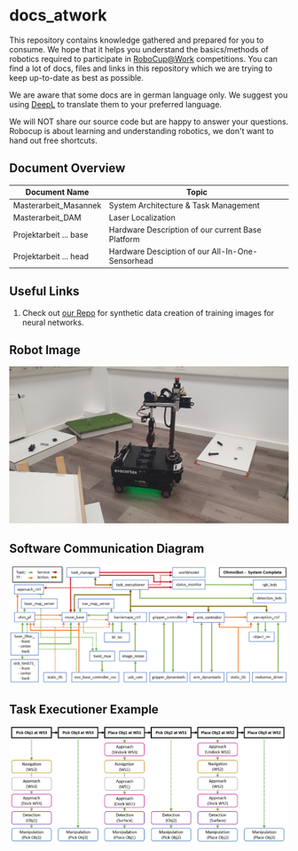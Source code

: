 # docs_atwork

This repository contains knowledge gathered and prepared for you to consume.
We hope that it helps you understand the basics/methods of robotics required to participate in [RoboCup@Work](https://atwork.robocup.org/) competitions.
You can find a lot of docs, files and links in this repository which we are trying to keep up-to-date as best as possible.

We are aware that some docs are in german language only. 
We suggest you using [DeepL](https://www.deepl.com/translator) to translate them to your preferred language.

We will NOT share our source code but are happy to answer your questions.
Robocup is about learning and understanding robotics, we don't want to hand out free shortcuts.

## Document Overview

| Document Name  | Topic  |
|---|---|
| Masterarbeit_Masannek  | System Architecture & Task Management
| Masterarbeit_DAM  | Laser Localization  |
| Projektarbeit ... base  | Hardware Description of our current Base Platform  |
| Projektarbeit ... head  | Hardware Desciption of our All-In-One-Sensorhead |


## Useful Links

1. Check out [our Repo](https://github.com/autonohm/synthetic_data_generation) for synthetic data creation of training images for neural networks.



## Robot Image

![](https://github.com/autonohm/docs_atwork/blob/main/images/ohmnibot_arena.jpg)

## Software Communication Diagram

![](https://github.com/autonohm/docs_atwork/blob/main/images/software_com_overview.PNG)

## Task Executioner Example

![](https://github.com/autonohm/docs_atwork/blob/main/images/example_states.PNG)
